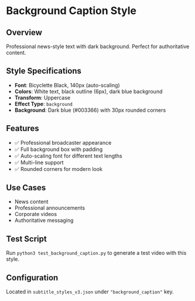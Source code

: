# Background Caption Style

## Overview
Professional news-style text with dark background. Perfect for authoritative content.

## Style Specifications
- **Font**: Bicyclette Black, 140px (auto-scaling)
- **Colors**: White text, black outline (6px), dark blue background
- **Transform**: Uppercase
- **Effect Type**: `background`
- **Background**: Dark blue (#003366) with 30px rounded corners

## Features
- ✅ Professional broadcaster appearance
- ✅ Full background box with padding
- ✅ Auto-scaling font for different text lengths
- ✅ Multi-line support
- ✅ Rounded corners for modern look

## Use Cases
- News content
- Professional announcements
- Corporate videos
- Authoritative messaging

## Test Script
Run `python3 test_background_caption.py` to generate a test video with this style.

## Configuration
Located in `subtitle_styles_v3.json` under `"background_caption"` key.